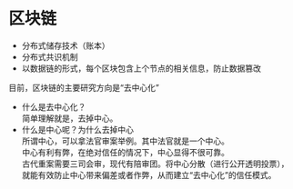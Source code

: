 # 区块链
- 分布式储存技术（账本）
- 分布式共识机制
- 以数据链的形式，每个区块包含上个节点的相关信息，防止数据篡改

目前，区块链的主要研究方向是“去中心化”  

- 什么是去中心化？  
简单理解就是，去掉中心。  
- 什么是中心呢？为什么去掉中心  
所谓中心，可以拿法官审案举例。其中法官就是一个中心。  
中心有利有弊，在绝对信任的情况下，中心显得不很可靠。  
古代重案需要三司会审，现代有陪审团。将中心分散（进行公开透明投票），就能有效防止中心带来偏差或者作弊，从而建立“去中心化”的信任模式。